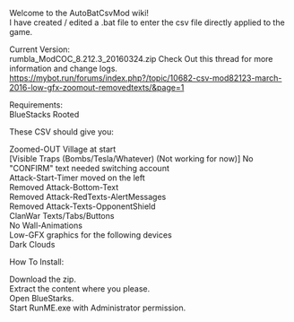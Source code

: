 Welcome to the AutoBatCsvMod wiki!   
I have created / edited a .bat file to enter the csv file directly applied to the game.

Current Version:   
rumbla_ModCOC_8.212.3_20160324.zip
Check Out this thread for more information and change logs.  
https://mybot.run/forums/index.php?/topic/10682-csv-mod82123-march-2016-low-gfx-zoomout-removedtexts/&page=1

Requirements:   
BlueStacks Rooted

These CSV should give you:

Zoomed-OUT Village at start  
[Visible Traps (Bombs/Tesla/Whatever) (Not working for now)] 
No "CONFIRM" text needed switching account  
Attack-Start-Timer moved on the left  
Removed Attack-Bottom-Text  
Removed Attack-RedTexts-AlertMessages  
Removed Attack-Texts-OpponentShield  
ClanWar Texts/Tabs/Buttons  
No Wall-Animations  
Low-GFX graphics for the following devices    
Dark Clouds  


How To Install:  

Download the zip.  
Extract the content where you please.  
Open BlueStarks.  
Start RunME.exe with Administrator permission.  
